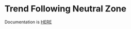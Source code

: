 # Trend Following Neutral Zone

Documentation is [HERE](https://github.com/marcanalella/toy-box/blob/main/MQL5/trend-followinf-neutral-zone/R%20109%20ZN%20ZONA%20NEUTRA%20CCI%20AGG.%20GENNAIO%202020.pdf)
